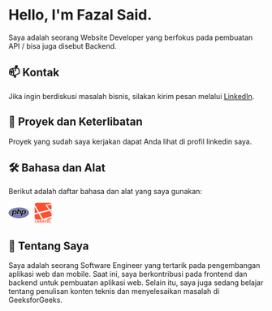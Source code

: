 # Hello, I'm Fazal Said.

Saya adalah seorang Website Developer yang berfokus pada pembuatan API / bisa juga disebut Backend.

## :mailbox: Kontak

Jika ingin berdiskusi masalah bisnis, silakan kirim pesan melalui [LinkedIn](https://www.linkedin.com/in/fazalsaid).

## :briefcase: Proyek dan Keterlibatan

Proyek yang sudah saya kerjakan  dapat Anda lihat di profil linkedin saya.

## :hammer_and_wrench: Bahasa dan Alat

Berikut adalah daftar bahasa dan alat yang saya gunakan:

<div>
 <img src="https://github.com/devicons/devicon/blob/master/icons/php/php-original.svg" title="PHP" alt="Laravel" width="40" height="40"/>&nbsp;
 <img src="https://github.com/devicons/devicon/blob/master/icons/laravel/laravel-plain-wordmark.svg" title="Laravel" alt="Laravel" width="40" height="40"/>&nbsp;
 <!-- Tambahkan lebih banyak ikon sesuai dengan kebutuhan Anda -->
</div>

## :book: Tentang Saya

Saya adalah seorang Software Engineer yang tertarik pada pengembangan aplikasi web dan mobile. Saat ini, saya berkontribusi pada frontend dan backend untuk pembuatan aplikasi web. Selain itu, saya juga sedang belajar tentang penulisan konten teknis dan menyelesaikan masalah di GeeksforGeeks.
